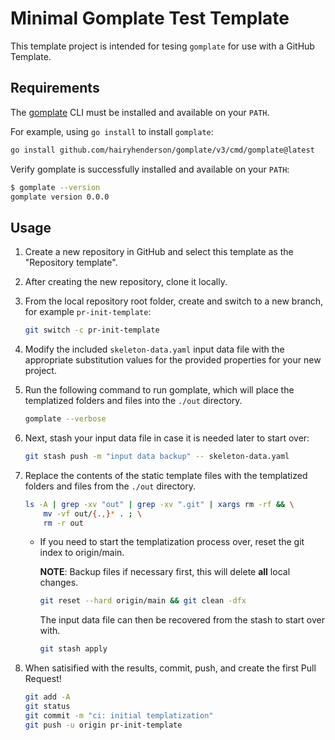 # Minimal Gomplate Test Template

This template project is intended for tesing `gomplate` for use with a GitHub Template.

## Requirements

The [gomplate](https://docs.gomplate.ca/installing/) CLI must be installed and available on your `PATH`.

For example, using `go install` to install `gomplate`:

```bash
go install github.com/hairyhenderson/gomplate/v3/cmd/gomplate@latest
```

Verify gomplate is successfully installed and available on your `PATH`:

```bash
$ gomplate --version
gomplate version 0.0.0
```

## Usage

1. Create a new repository in GitHub and select this template as the "Repository template".

2. After creating the new repository, clone it locally.

3. From the local repository root folder, create and switch to a new branch, for example `pr-init-template`:

   ```bash
   git switch -c pr-init-template
   ```

4. Modify the included `skeleton-data.yaml` input data file with the appropriate substitution
   values for the provided properties for your new project.

5. Run the following command to run gomplate, which will place the templatized
   folders and files into the `./out` directory.

   ```bash
   gomplate --verbose
   ```

6. Next, stash your input data file in case it is needed later to start over:

   ```bash
   git stash push -m "input data backup" -- skeleton-data.yaml
   ```

7. Replace the contents of the static template files with the templatized
   folders and files from the `./out` directory.

   ```bash
   ls -A | grep -xv "out" | grep -xv ".git" | xargs rm -rf && \
       mv -vf out/{.,}* . ; \
       rm -r out
   ```

   - If you need to start the templatization process over, reset the git index to origin/main.

     **NOTE**: Backup files if necessary first, this will delete **all** local changes.

     ```bash
     git reset --hard origin/main && git clean -dfx
     ```

     The input data file can then be recovered from the stash to start over with.

     ```bash
     git stash apply
     ```

8. When satisified with the results, commit, push, and create the first Pull Request!

   ```bash
   git add -A
   git status
   git commit -m "ci: initial templatization"
   git push -u origin pr-init-template
   ```
